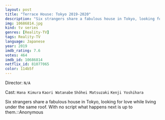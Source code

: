 ```yaml
---
layout: post
title: "Terrace House: Tokyo 2019-2020"
description: "Six strangers share a fabulous house in Tokyo, looking for love while living under the same roof. With no script what happens next is up to them.::Anonymous.."
img: 10686814.jpg
kind: tv series
genres: [Reality-TV]
tags: Reality-TV 
language: Japanese
year: 2019
imdb_rating: 7.6
votes: 464
imdb_id: 10686814
netflix_id: 81077065
color: 114b5f
---
```

Director: `N/A`  

Cast: `Hana Kimura` `Kaori Watanabe` `Shôhei Matsuzaki` `Kenji Yoshihara` 

Six strangers share a fabulous house in Tokyo, looking for love while living under the same roof. With no script what happens next is up to them.::Anonymous